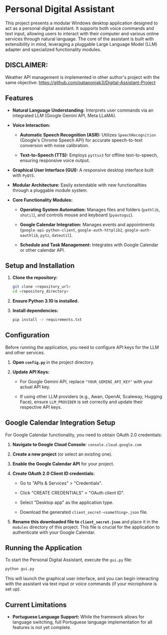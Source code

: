 # Personal Digital Assistant

This project presents a modular Windows desktop application designed to act as a personal digital assistant. It supports both voice commands and text input, allowing users to interact with their computer and various online services through natural language. The core of the assistant is built with extensibility in mind, leveraging a pluggable Large Language Model (LLM) adapter and specialized functionality modules.

## DISCLAIMER: 
Weather API management is implemented in other author's project with the same objective: https://github.com/pataponjak3/Digital-Assistant-Project

## Features

* **Natural Language Understanding:** Interprets user commands via an integrated LLM (Google Gemini API, Meta LLaMA).

* **Voice Interaction:**

    * **Automatic Speech Recognition (ASR):** Utilizes `SpeechRecognition` (Google's Chrome Speech API) for accurate speech-to-text conversion with noise calibration.

    * **Text-to-Speech (TTS):** Employs `pyttsx3` for offline text-to-speech, ensuring responsive voice output.

* **Graphical User Interface (GUI):** A responsive desktop interface built with `PyQt5`.

* **Modular Architecture:** Easily extendable with new functionalities through a pluggable module system.

* **Core Functionality Modules:**

    * **Operating System Automation:** Manages files and folders (`pathlib`, `shutil`), and controls mouse and keyboard (`pyautogui`).

    * **Google Calendar Integration:** Manages events and appointments (`google-api-python-client`, `google-auth-httplib2`, `google-auth-oauthlib`, `pytz`, `dateutil`).

    * **Schedule and Task Management:** Integrates with Google Calendar or other calendar API.

## Setup and Installation

1.  **Clone the repository:**

    ```bash
    git clone <repository_url>
    cd <repository_directory>
    ```

2.  **Ensure Python 3.10 is installed.**

3.  **Install dependencies:**
    ```bash
    pip install -r requirements.txt
    ```

## Configuration

Before running the application, you need to configure API keys for the LLM and other services.

1.  **Open `config.py`** in the project directory.

2.  **Update API Keys:**

    * For Google Gemini API, replace `"YOUR_GEMINI_API_KEY"` with your actual API key.

    * If using other LLM providers (e.g., Awan, OpenAI, Scaleway, Hugging Face), ensure `LLM_PROVIDER` is set correctly and update their respective API keys.

## Google Calendar Integration Setup

For Google Calendar functionality, you need to obtain OAuth 2.0 credentials:

1.  **Navigate to Google Cloud Console:** `console.cloud.google.com`

2.  **Create a new project** (or select an existing one).

3.  **Enable the Google Calendar API** for your project.

4.  **Create OAuth 2.0 Client ID credentials:**

    * Go to "APIs & Services" > "Credentials".

    * Click "CREATE CREDENTIALS" > "OAuth client ID".

    * Select "Desktop app" as the application type.

    * Download the generated `client_secret-<something>.json` file.

5.  **Rename this downloaded file to `client_secret.json`** and place it in the `modules` directory of this project. This file is crucial for the application to authenticate with your Google Calendar.

## Running the Application

To start the Personal Digital Assistant, execute the `gui.py` file:

```bash
python gui.py
```

This will launch the graphical user interface, and you can begin interacting with the assistant via text input or voice commands (if your microphone is set up).

## Current Limitations

* **Portuguese Language Support:** While the framework allows for language switching, full Portuguese language implementation for all features is not yet complete.

